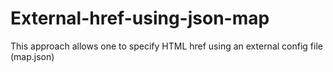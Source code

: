 # External-href-using-json-map
This approach allows one to specify HTML href using an external config file (map.json)
